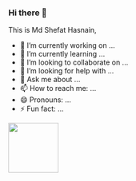 ### Hi there 👋
This is Md Shefat Hasnain,
 

- 🔭 I’m currently working on ...
- 🌱 I’m currently learning ...
- 👯 I’m looking to collaborate on ...
- 🤔 I’m looking for help with ...
- 💬 Ask me about ...
- 📫 How to reach me: ...
- 😄 Pronouns: ...
- ⚡ Fun fact: ...
 
<a href="URL_REDIRECT" target="blank"><img align="center" src="https://avatars.githubusercontent.com/u/67694473?v=4" height="100" /></a>
